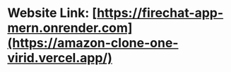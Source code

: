 # Website Link: [https://firechat-app-mern.onrender.com](https://amazon-clone-one-virid.vercel.app/)
